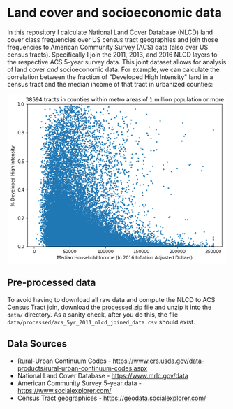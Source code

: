 # Land cover and socioeconomic data

In this repository I calculate National Land Cover Database (NLCD) land cover class frequencies over US census tract geographies and join those frequencies to American Community Survey (ACS) data (also over US census tracts). Specifically I join the 2011, 2013, and 2016 NLCD layers to the respective ACS 5-year survey data. This joint dataset allows for analysis of land cover *and* socioeconomic data. For example, we can calculate the correlation between the fraction of "Developed High Intensity" land in a census tract and the median income of that tract in urbanized counties:

<p align="center">
  <img src="example-figure.png">
</p>

## Pre-processed data
To avoid having to download all raw data and compute the NLCD to ACS Census Tract join, download the [processed.zip](https://www.dropbox.com/s/dt3c3uhpmgz2u2u/processed.zip?dl=0) file and unzip it into the `data/` directory. As a sanity check, after you do this, the file `data/processed/acs_5yr_2011_nlcd_joined_data.csv` should exist.

## Data Sources
- Rural-Urban Continuum Codes - https://www.ers.usda.gov/data-products/rural-urban-continuum-codes.aspx
- National Land Cover Database - https://www.mrlc.gov/data
- American Community Survey 5-year data - https://www.socialexplorer.com/
- Census Tract geographices - https://geodata.socialexplorer.com/


